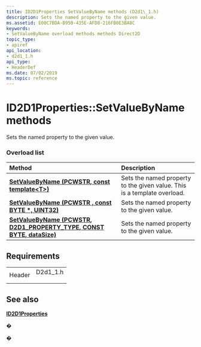 ```yaml
---
title: ID2D1Properties SetValueByName methods (D2d1\_1.h)
description: Sets the named property to the given value.
ms.assetid: E00C7BDA-B950-435E-AFD8-216FB0E3BA8C
keywords:
- SetValueByName overload methods methods Direct2D
topic_type:
- apiref
api_location:
- d2d1_1.h
api_type:
- HeaderDef
ms.date: 07/02/2019
ms.topic: reference
---
```


# ID2D1Properties::SetValueByName methods

Sets the named property to the given value.

### Overload list



| Method                                                                                                                                                           | Description                                                                         |
|:-----------------------------------------------------------------------------------------------------------------------------------------------------------------|:------------------------------------------------------------------------------------|
| [**SetValueByName (PCWSTR, const template&lt;T&gt;)**](/windows/win32/api/d2d1_1/nf-d2d1_1-id2d1properties-setvaluebyname(pcwstr_constt_))                                                     | Sets the named property to the given value. This is a template overload.<br/> |
| [**SetValueByName (PCWSTR , const BYTE \*, UINT32)**](/windows/win32/api/d2d1_1/nf-d2d1_1-id2d1properties-setvaluebyname(pcwstr_constbyte_uint32))                                                                        | Sets the named property to the given value. <br/>                             |
| [**SetValueByName (PCWSTR, D2D1\_PROPERTY\_TYPE, CONST BYTE, dataSize)**](/windows/win32/api/d2d1_1/nf-d2d1_1-id2d1properties-setvaluebyname(pcwstr_d2d1_property_type_constbyte_uint32)) | Sets the named property to the given value. <br/>                             |



## Requirements



|                   |                                                                                      |
|-------------------|--------------------------------------------------------------------------------------|
| Header<br/> | <dl> <dt>D2d1\_1.h</dt> </dl> |



## See also

<dl> <dt>

[**ID2D1Properties**](/windows/win32/api/d2d1_1/nn-d2d1_1-id2d1properties)
</dt> </dl>

�

�